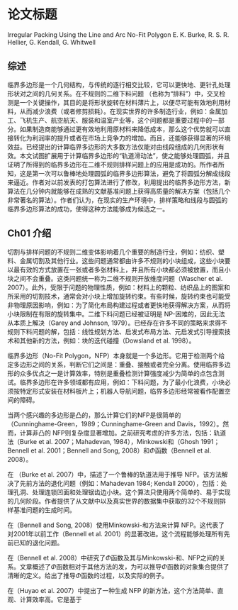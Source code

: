 # 论文标题

Irregular Packing Using the Line and Arc No-Fit Polygon
E. K. Burke, R. S. R. Hellier, G. Kendall, G. Whitwell

## 综述

临界多边形是一个几何结构，与传统的逐行相交比较，它可以更快地、更针孔处理形状对之间的几何关系。在不规则的二维下料问题 （也称为“排料”）中，交叉检测是一个关键操作，其目的是将形状旋转在材料薄片上，以便尽可能有效地利用材料，从而减少浪费（或者修剪损耗）。在现实世界的许多制造行业，例如：金属加工、飞机生产、航空航天、服装和温室产业等，这个问题都是重要过程中的一部分。如果制造商能够通过更有效地利用原材料来降低成本，那么这个优势就可以直接转化为利润率的提升或者在市场上竞争力的增加。而且，还能够获得显著的环境效益。已经提出的计算临界多边形的大多数方法仅能对由线段组成的几何形状有效。本文试图扩展用于计算临界多边形的“轨道滑动法”，使之能够处理圆弧，并且证明了所得到的临界多边形在二维不规则排样问题上的应用是成功的。所作者所知，这是第一次可以鲁棒地处理圆弧的临界多边形算法，避免了将圆弧分解成线段来逼近。作者对以前发表的打包算法进行了修改，利用提出的临界多边形方法，新算法在几分钟内就能够在成熟的文献基准问题上获得高质量的解决方案（包括几个非常著名的算法）。作者们认为，在现实的生产环境中，排样策略和线段与圆弧的临界多边形算法的成功，使得这种方法能够成为候选之一。

## Ch01 介绍

切割与排样问题的不规则二维变体影响着几个重要的制造行业，例如：纺织、塑料、金属切割及其他行业。这些问题通常都由许多不规则的小块组成，这些小块要以最有效的方式放置在一张或者多张材料上，并且所有小块都必须被放置，而且小块之间不会重叠。这类问题统一称为二维不规则开放维度问题（Wascher et al. 2007）。此外，受限于问题的物理性质，例如：材料上的颗粒、纺织品上的图案和所采用的切割技术，通常会对小块上增加旋转约束。有些时候，旋转约束也可能受非物理原因影响，例如：为了简化布局构建过程或者更快地获得解决方案，从而将小块限制在有限的旋转集中。二维下料问题已经被证明是 NP-困难的，因此无法从本质上解决（Garey and Johnson, 1979）。已经存在许多不同的策略来求得不规则下料问题的解，包括：线性规划方法、启发式布局方法、元启发式引导搜索技术和其他新的方法，例如：块的迭代碰撞（Dowsland et al. 1998）。

临界多边形（No-Fit Polygon，NFP）本身就是一个多边形。它用于检测两个给定多边形之间的关系，判断它们之间是：重叠、接触或者完全分离。使用临界多边形的众多优点之一是计算效率，特别是重叠检测计算强度减少为简单的点包含测试。临界多边形在许多领域都有应用，例如：下料问题，为了最小化浪费，小块必须按特定形式安装在材料板片上；机器人导航问题，临界多边形经常被看作配置空间的障碍。

当两个感兴趣的多边形是凸的，那么计算它们的NFP是很简单的（Cunninghame-Green，1989；Cunninghame-Green and Davis，1992）。然而，计算非凸的 NFP则复杂度显著增加。之前研究考虑的许多方法，包括：轨道法（Burke et al. 2007；Mahadevan, 1984），Minkowski和（Ghosh 1991；Bennell et al. 2001；Bennell and Song, 2008）和$\Phi$函数（Bennell et al. 2008）。

在 （Burke et al. 2007）中，描述了一个鲁棒的轨道法用于推导 NFP。该方法解决了先前方法的退化问题（例如：Mahadevan 1984; Kendall 2000），包括：处理孔洞、处理连锁凹面和处理锯齿边小块。这个算法只使用两个简单的、易于实现的几何阶段。作者提供了从文献中以及真实世界的数据集中获取的32个不规则排样基准问题的生成时间。

在（Bennell and Song, 2008）使用Minkowski-和方法来计算 NFP。这代表了对2001年以前工作（Bennell et al. 2001）的显著改进。这个流程能够处理所有先前已知的退化问题。

在（Bennell et al. 2008）中研究了$\Phi$函数及其与Minkowski-和、NFP之间的关系。文章概述了$\Phi$函数相对于其他方法的发，为可以推导$\Phi$函数的对象集合提供了清晰的定义。给出了推导$\Phi$函数的过程，以及实际的例子。

在（Huyao et al. 2007）中提出了一种生成 NFP 的新方法，这个方法简单、直观、计算效率高。它是基于 
